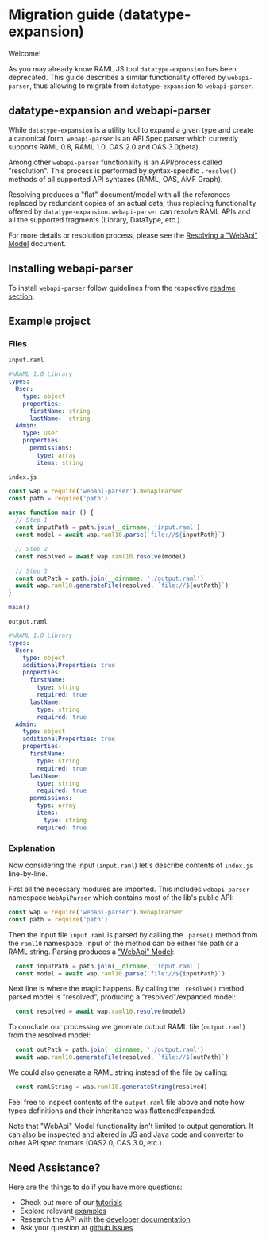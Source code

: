 ---
---

# Migration guide (datatype-expansion)
Welcome!

As you may already know RAML JS tool `datatype-expansion` has been deprecated. This guide describes a similar functionality offered by `webapi-parser`, thus allowing to migrate from `datatype-expansion` to `webapi-parser`.

## datatype-expansion and webapi-parser
While `datatype-expansion` is a utility tool to expand a given type and create a canonical form, `webapi-parser` is an API Spec parser which currently supports RAML 0.8, RAML 1.0, OAS 2.0 and OAS 3.0(beta).

Among other `webapi-parser` functionality is an API/process called "resolution". This process is performed by syntax-specific `.resolve()` methods of all supported API syntaxes (RAML, OAS, AMF Graph).

Resolving produces a "flat" document/model with all the references replaced by redundant copies of an actual data, thus replacing functionality offered by `datatype-expansion`. `webapi-parser` can resolve RAML APIs and all the supported fragments (Library, DataType, etc.).

For more details or resolution process, please see the [Resolving a "WebApi" Model](https://raml-org.github.io/webapi-parser/resolving.html) document.

## Installing webapi-parser
To install `webapi-parser` follow guidelines from the respective [readme section](https://github.com/raml-org/webapi-parser#javascript).

## Example project
### Files

`input.raml`
```yaml
#%RAML 1.0 Library
types:
  User:
    type: object
    properties:
      firstName: string
      lastName:  string
  Admin:
    type: User
    properties:
      permissions:
        type: array
        items: string
```

`index.js`
```js
const wap = require('webapi-parser').WebApiParser
const path = require('path')

async function main () {
  // Step 1
  const inputPath = path.join(__dirname, 'input.raml')
  const model = await wap.raml10.parse(`file://${inputPath}`)

  // Step 2
  const resolved = await wap.raml10.resolve(model)

  // Step 3
  const outPath = path.join(__dirname, './output.raml')
  await wap.raml10.generateFile(resolved, `file://${outPath}`)
}

main()
```

`output.raml`
```yaml
#%RAML 1.0 Library
types:
  User:
    type: object
    additionalProperties: true
    properties:
      firstName:
        type: string
        required: true
      lastName:
        type: string
        required: true
  Admin:
    type: object
    additionalProperties: true
    properties:
      firstName:
        type: string
        required: true
      lastName:
        type: string
        required: true
      permissions:
        type: array
        items:
          type: string
        required: true
```

### Explanation
Now considering the input (`input.raml`) let's describe contents of `index.js` line-by-line.

First all the necessary modules are imported. This includes `webapi-parser` namespace `WebApiParser` which contains most of the lib's public API:
```js
const wap = require('webapi-parser').WebApiParser
const path = require('path')
```

Then the input file `input.raml` is parsed by calling the `.parse()` method from the `raml10` namespace. Input of the method can be either file path or a RAML string. Parsing produces a ["WebApi" Model](https://raml-org.github.io/webapi-parser/js/classes/webapibaseunit.html):
```js
  const inputPath = path.join(__dirname, 'input.raml')
  const model = await wap.raml10.parse(`file://${inputPath}`)
```

Next line is where the magic happens. By calling the `.resolve()` method parsed model is "resolved", producing a "resolved"/expanded model:
```js
  const resolved = await wap.raml10.resolve(model)
```

To conclude our processing we generate output RAML file (`output.raml`) from the resolved model:
```js
  const outPath = path.join(__dirname, './output.raml')
  await wap.raml10.generateFile(resolved, `file://${outPath}`)
```

We could also generate a RAML string instead of the file by calling:
```js
  const ramlString = wap.raml10.generateString(resolved)
```

Feel free to inspect contents of the `output.raml` file above and note how types definitions and their inheritance was flattened/expanded.

Note that "WebApi" Model functionality isn't limited to output generation. It can also be inspected and altered in JS and Java code and converter to other API spec formats (OAS2.0, OAS 3.0, etc.).

## Need Assistance?
Here are the things to do if you have more questions:
* Check out more of our [tutorials](SUMMARY.md)
* Explore relevant [examples](https://github.com/raml-org/webapi-parser/tree/master/examples/js)
* Research the API with the [developer documentation](https://raml-org.github.io/webapi-parser/js/modules/webapiparser.html)
* Ask your question at [github issues](https://github.com/raml-org/webapi-parser/issues)
